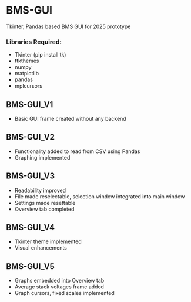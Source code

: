 # BMS-GUI
Tkinter, Pandas based BMS GUI for 2025 prototype
### Libraries Required:
- Tkinter (pip install tk)
- ttkthemes
- numpy
- matplotlib
- pandas
- mplcursors
## BMS-GUI_V1
- Basic GUI frame created without any backend
## BMS-GUI_V2
- Functionality added to read from CSV using Pandas
- Graphing implemented
## BMS-GUI_V3
- Readability improved
- File made reselectable, selection window integrated into main window
- Settings made resettable
- Overview tab completed
## BMS-GUI_V4
- Tkinter theme implemented
- Visual enhancements
## BMS-GUI_V5
- Graphs embedded into Overview tab
- Average stack voltages frame added
- Graph cursors, fixed scales implemented
